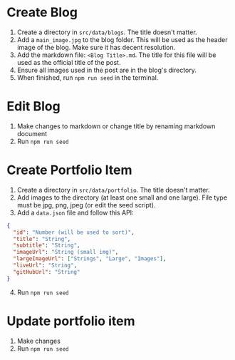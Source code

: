 # Create Blog

1. Create a directory in `src/data/blogs`. The title doesn't matter.
2. Add a `main_image.jpg` to the blog folder. This will be used as the header image of the blog. Make sure it has decent resolution.
3. Add the markdown file: `<Blog Title>.md`. The title for this file will be used as the official title of the post.
4. Ensure all images used in the post are in the blog's directory.
5. When finished, run `npm run seed` in the terminal.

# Edit Blog

1. Make changes to markdown or change title by renaming markdown document
2. Run `npm run seed`

# Create Portfolio Item

1. Create a directory in `src/data/portfolio`. The title doesn't matter.
2. Add images to the directory (at least one small and one large). File type must be jpg, png, jpeg (or edit the seed script).
3. Add a `data.json` file and follow this API:

```json
{
  "id": "Number (will be used to sort)",
  "title": "String",
  "subtitle": "String",
  "imageUrl": "String (small img)",
  "largeImageUrl": ["Strings", "Large", "Images"],
  "liveUrl": "String",
  "gitHubUrl": "String"
}
```

4. Run `npm run seed`

# Update portfolio item

1. Make changes
2. Run `npm run seed`
